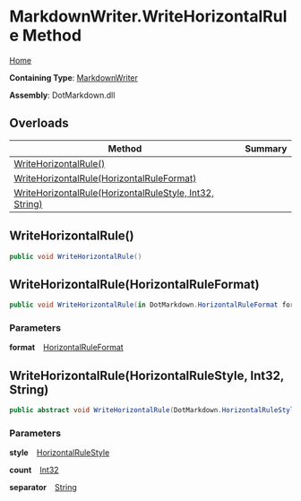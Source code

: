 # MarkdownWriter\.WriteHorizontalRule Method

[Home](../../../README.md)

**Containing Type**: [MarkdownWriter](../README.md)

**Assembly**: DotMarkdown\.dll

## Overloads

| Method | Summary |
| ------ | ------- |
| [WriteHorizontalRule()](#DotMarkdown_MarkdownWriter_WriteHorizontalRule) | |
| [WriteHorizontalRule(HorizontalRuleFormat)](#DotMarkdown_MarkdownWriter_WriteHorizontalRule_DotMarkdown_HorizontalRuleFormat__) | |
| [WriteHorizontalRule(HorizontalRuleStyle, Int32, String)](#DotMarkdown_MarkdownWriter_WriteHorizontalRule_DotMarkdown_HorizontalRuleStyle_System_Int32_System_String_) | |

## WriteHorizontalRule\(\) <a name="DotMarkdown_MarkdownWriter_WriteHorizontalRule"></a>

```csharp
public void WriteHorizontalRule()
```

## WriteHorizontalRule\(HorizontalRuleFormat\) <a name="DotMarkdown_MarkdownWriter_WriteHorizontalRule_DotMarkdown_HorizontalRuleFormat__"></a>

```csharp
public void WriteHorizontalRule(in DotMarkdown.HorizontalRuleFormat format)
```

### Parameters

**format** &ensp; [HorizontalRuleFormat](../../HorizontalRuleFormat/README.md)

## WriteHorizontalRule\(HorizontalRuleStyle, Int32, String\) <a name="DotMarkdown_MarkdownWriter_WriteHorizontalRule_DotMarkdown_HorizontalRuleStyle_System_Int32_System_String_"></a>

```csharp
public abstract void WriteHorizontalRule(DotMarkdown.HorizontalRuleStyle style, int count = 3, string separator = " ")
```

### Parameters

**style** &ensp; [HorizontalRuleStyle](../../HorizontalRuleStyle/README.md)

**count** &ensp; [Int32](https://docs.microsoft.com/en-us/dotnet/api/system.int32)

**separator** &ensp; [String](https://docs.microsoft.com/en-us/dotnet/api/system.string)